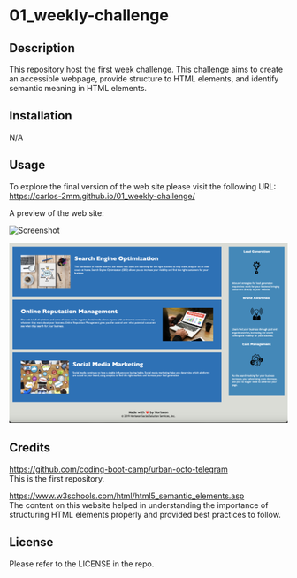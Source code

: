# 01_weekly-challenge

## Description
This repository host the first week challenge. This challenge aims to create an accessible webpage, provide structure to HTML elements, and identify semantic meaning in HTML elements.
## Installation
N/A

## Usage
To explore the final version of the web site please visit the following URL:
<br>https://carlos-2mm.github.io/01_weekly-challenge/

A preview of the web site:

![Screenshot](./assets/images/01_page-preview.png)

![Screenshot](./assets/images/02_page-preview.png)

## Credits

https://github.com/coding-boot-camp/urban-octo-telegram
<br>This is the first repository.

https://www.w3schools.com/html/html5_semantic_elements.asp<br>
The content on this website helped in understanding the importance of structuring HTML elements properly and provided best practices to follow.

## License

Please refer to the LICENSE in the repo.